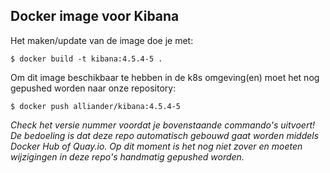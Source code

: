 ## Docker image voor Kibana

Het maken/update van de image doe je met:
```console
$ docker build -t kibana:4.5.4-5 .
```

Om dit image beschikbaar te hebben in de k8s omgeving(en) moet het nog gepushed worden naar onze repository:
```console
$ docker push alliander/kibana:4.5.4-5
```

*Check het versie nummer voordat je bovenstaande commando's uitvoert! De bedoeling is dat deze repo automatisch gebouwd gaat worden middels Docker Hub of Quay.io. Op dit moment is het nog niet zover en moeten wijzigingen in deze repo's handmatig gepushed worden.*